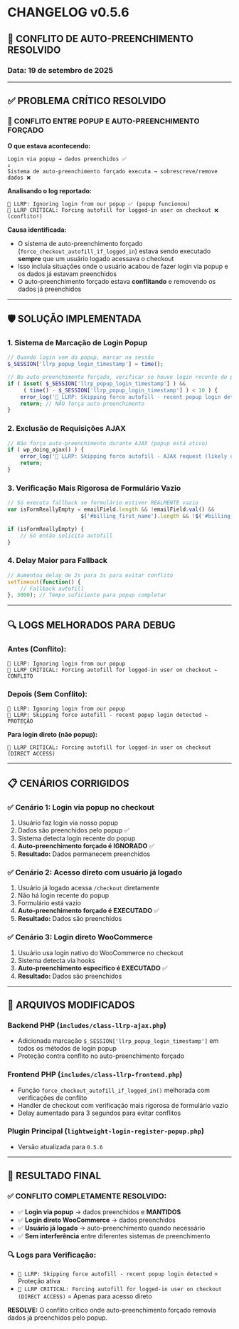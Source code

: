 # CHANGELOG v0.5.6

## 🎯 CONFLITO DE AUTO-PREENCHIMENTO RESOLVIDO

### Data: 19 de setembro de 2025

---

## ✅ PROBLEMA CRÍTICO RESOLVIDO

### 🔄 **CONFLITO ENTRE POPUP E AUTO-PREENCHIMENTO FORÇADO**

**O que estava acontecendo:**
```
Login via popup → dados preenchidos ✅
↓ 
Sistema de auto-preenchimento forçado executa → sobrescreve/remove dados ❌
```

**Analisando o log reportado:**
```
🔑 LLRP: Ignoring login from our popup ✅ (popup funcionou)
🔄 LLRP CRITICAL: Forcing autofill for logged-in user on checkout ❌ (conflito!)
```

**Causa identificada:**
- O sistema de auto-preenchimento forçado (`force_checkout_autofill_if_logged_in`) estava sendo executado **sempre** que um usuário logado acessava o checkout
- Isso incluía situações onde o usuário acabou de fazer login via popup e os dados já estavam preenchidos
- O auto-preenchimento forçado estava **conflitando** e removendo os dados já preenchidos

---

## 🛡️ **SOLUÇÃO IMPLEMENTADA**

### **1. Sistema de Marcação de Login Popup**
```php
// Quando login vem do popup, marcar na sessão
$_SESSION['llrp_popup_login_timestamp'] = time();

// No auto-preenchimento forçado, verificar se houve login recente do popup
if ( isset( $_SESSION['llrp_popup_login_timestamp'] ) && 
     ( time() - $_SESSION['llrp_popup_login_timestamp'] ) < 10 ) {
    error_log('🔄 LLRP: Skipping force autofill - recent popup login detected');
    return; // NÃO força auto-preenchimento
}
```

### **2. Exclusão de Requisições AJAX**
```php
// Não força auto-preenchimento durante AJAX (popup está ativo)
if ( wp_doing_ajax() ) {
    error_log('🔄 LLRP: Skipping force autofill - AJAX request (likely our popup)');
    return;
}
```

### **3. Verificação Mais Rigorosa de Formulário Vazio**
```javascript
// Só executa fallback se formulário estiver REALMENTE vazio
var isFormReallyEmpty = emailField.length && !emailField.val() && 
                       $('#billing_first_name').length && !$('#billing_first_name').val();

if (isFormReallyEmpty) {
    // Só então solicita autofill
}
```

### **4. Delay Maior para Fallback**
```javascript
// Aumentou delay de 2s para 3s para evitar conflito
setTimeout(function() {
    // Fallback autofill
}, 3000); // Tempo suficiente para popup completar
```

---

## 🔍 **LOGS MELHORADOS PARA DEBUG**

### **Antes (Conflito):**
```
🔑 LLRP: Ignoring login from our popup
🔄 LLRP CRITICAL: Forcing autofill for logged-in user on checkout ← CONFLITO
```

### **Depois (Sem Conflito):**
```
🔑 LLRP: Ignoring login from our popup
🔄 LLRP: Skipping force autofill - recent popup login detected ← PROTEÇÃO
```

**Para login direto (não popup):**
```
🔄 LLRP CRITICAL: Forcing autofill for logged-in user on checkout (DIRECT ACCESS)
```

---

## 📋 **CENÁRIOS CORRIGIDOS**

### ✅ **Cenário 1: Login via popup no checkout**
1. Usuário faz login via nosso popup
2. Dados são preenchidos pelo popup ✅
3. Sistema detecta login recente do popup
4. **Auto-preenchimento forçado é IGNORADO** ✅
5. **Resultado:** Dados permanecem preenchidos

### ✅ **Cenário 2: Acesso direto com usuário já logado**
1. Usuário já logado acessa `/checkout` diretamente
2. Não há login recente do popup
3. Formulário está vazio
4. **Auto-preenchimento forçado é EXECUTADO** ✅
5. **Resultado:** Dados são preenchidos

### ✅ **Cenário 3: Login direto WooCommerce**
1. Usuário usa login nativo do WooCommerce no checkout
2. Sistema detecta via hooks
3. **Auto-preenchimento específico é EXECUTADO** ✅
4. **Resultado:** Dados são preenchidos

---

## 🔧 **ARQUIVOS MODIFICADOS**

### **Backend PHP** (`includes/class-llrp-ajax.php`)
- Adicionada marcação `$_SESSION['llrp_popup_login_timestamp']` em todos os métodos de login popup
- Proteção contra conflito no auto-preenchimento forçado

### **Frontend PHP** (`includes/class-llrp-frontend.php`)
- Função `force_checkout_autofill_if_logged_in()` melhorada com verificações de conflito
- Handler de checkout com verificação mais rigorosa de formulário vazio
- Delay aumentado para 3 segundos para evitar conflitos

### **Plugin Principal** (`lightweight-login-register-popup.php`)
- Versão atualizada para `0.5.6`

---

## 🎯 **RESULTADO FINAL**

### **✅ CONFLITO COMPLETAMENTE RESOLVIDO:**
- ✅ **Login via popup** → dados preenchidos e **MANTIDOS**
- ✅ **Login direto WooCommerce** → dados preenchidos
- ✅ **Usuário já logado** → auto-preenchimento quando necessário
- ✅ **Sem interferência** entre diferentes sistemas de preenchimento

### **🔍 Logs para Verificação:**
- `🔄 LLRP: Skipping force autofill - recent popup login detected` = Proteção ativa
- `🔄 LLRP CRITICAL: Forcing autofill for logged-in user on checkout (DIRECT ACCESS)` = Apenas para acesso direto

**RESOLVE:** O conflito crítico onde auto-preenchimento forçado removia dados já preenchidos pelo popup.
